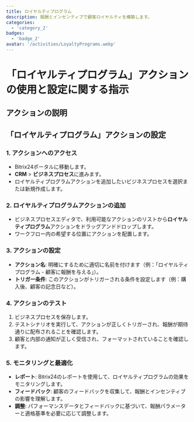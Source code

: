 ```yaml
---
title: ロイヤルティプログラム
description: 報酬とインセンティブで顧客ロイヤルティを構築します。
categories: 
  - 'category_2'
badges: 
  - 'badge_2'
avatar: '/activities/LoyaltyPrograms.webp'
---
```

# 「ロイヤルティプログラム」アクションの使用と設定に関する指示

## アクションの説明

## **「ロイヤルティプログラム」アクションの設定**

### 1. アクションへのアクセス
- Bitrix24ポータルに移動します。
- **CRM** > **ビジネスプロセス**に進みます。
- ロイヤルティプログラムアクションを追加したいビジネスプロセスを選択または新規作成します。

### 2. ロイヤルティプログラムアクションの追加
- ビジネスプロセスエディタで、利用可能なアクションのリストから**ロイヤルティプログラム**アクションをドラッグアンドドロップします。
- ワークフロー内の希望する位置にアクションを配置します。

### 3. アクションの設定
- **アクション名**: 明確にするために適切に名前を付けます（例：「ロイヤルティプログラム - 顧客に報酬を与える」）。
- **トリガー条件**: このアクションがトリガーされる条件を設定します（例：購入後、顧客の記念日など）。

### 4. アクションのテスト
1. ビジネスプロセスを保存します。
2. テストシナリオを実行して、アクションが正しくトリガーされ、報酬が期待通りに配布されることを確認します。
3. 顧客と内部の通知が正しく受信され、フォーマットされていることを確認します。

### 5. モニタリングと最適化
- **レポート**: Bitrix24のレポートを使用して、ロイヤルティプログラムの効果をモニタリングします。
- **フィードバック**: 顧客のフィードバックを収集して、報酬とインセンティブの影響を理解します。
- **調整**: パフォーマンスデータとフィードバックに基づいて、報酬パラメーターと適格基準を必要に応じて調整します。
